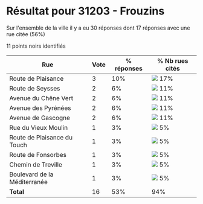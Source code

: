 # Résultat pour 31203 - Frouzins

Sur l'ensemble de la ville il y a eu 30 réponses dont 17 réponses avec une rue citée (56%)

11 points noirs identifiés

| Rue | Vote | % réponses | % Nb rues cités|
|-----|------|------------|----------------|
| Route de Plaisance | 3 | 10% | <img src="../../img/bar_17.gif" />&nbsp;17%|
| Route de Seysses | 2 | 6% | <img src="../../img/bar_11.gif" />&nbsp;11%|
| Avenue du Chêne Vert | 2 | 6% | <img src="../../img/bar_11.gif" />&nbsp;11%|
| Avenue des Pyrénées | 2 | 6% | <img src="../../img/bar_11.gif" />&nbsp;11%|
| Avenue de Gascogne | 2 | 6% | <img src="../../img/bar_11.gif" />&nbsp;11%|
| Rue du Vieux Moulin | 1 | 3% | <img src="../../img/bar_5.gif" />&nbsp;5%|
| Route de Plaisance du Touch | 1 | 3% | <img src="../../img/bar_5.gif" />&nbsp;5%|
| Route de Fonsorbes | 1 | 3% | <img src="../../img/bar_5.gif" />&nbsp;5%|
| Chemin de Treville | 1 | 3% | <img src="../../img/bar_5.gif" />&nbsp;5%|
| Boulevard de la Méditerranée | 1 | 3% | <img src="../../img/bar_5.gif" />&nbsp;5%|
| **Total** | 16 | 53% | 94%|
